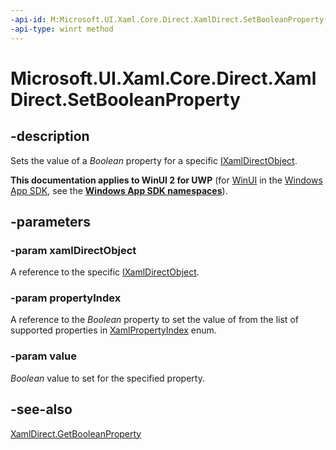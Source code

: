 ```yaml
---
-api-id: M:Microsoft.UI.Xaml.Core.Direct.XamlDirect.SetBooleanProperty(Microsoft.UI.Xaml.Core.Direct.IXamlDirectObject,Microsoft.UI.Xaml.Core.Direct.XamlPropertyIndex,System.Boolean)
-api-type: winrt method
---
```


<!-- Method syntax.
public void XamlDirect.SetBooleanProperty(IXamlDirectObject xamlDirectObject, XamlPropertyIndex propertyIndex, _Boolean_ value)
-->

# Microsoft.UI.Xaml.Core.Direct.XamlDirect.SetBooleanProperty

## -description
Sets the value of a _Boolean_ property for a specific [IXamlDirectObject](ixamldirectobject.md).

**This documentation applies to WinUI 2 for UWP** (for [WinUI](/windows/apps/winui/winui3/) in the [Windows App SDK](/windows/apps/windows-app-sdk/), see the **[Windows App SDK namespaces](/windows/windows-app-sdk/api/winrt/)**).

## -parameters
### -param xamlDirectObject
A reference to the specific [IXamlDirectObject](ixamldirectobject.md).

### -param propertyIndex
A reference to the _Boolean_ property to set the value of from the list of supported properties in [XamlPropertyIndex](xamlpropertyindex.md) enum.

### -param value
_Boolean_ value to set for the specified property.

## -see-also
[XamlDirect.GetBooleanProperty](xamldirect_getbooleanproperty_1300293821.md)
